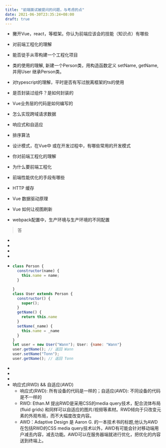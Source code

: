 ```yaml
---
title: "前端面试被提问的问题，与考虑的点"
date: 2021-06-30T23:35:24+08:00
draft: true
---
```

<!--more-->

- 撇开Vue，react，等框架。你认为前端应该会的技能（知识点）有哪些
- 对前端工程化的理解
- 能否徒手从零构建一个工程化项目
- 类的使用的理解, 新建一个Person类，用构造函数定义 setName, getName, 并用User 继承Person类。
- 对typescript的理解，平时是否有写过脱离框架的ts的使用
- 是否封装过组件？是如何封装的
- Vue业务层的代码是如何编写的
- 怎么实现跨域请求数据
- 响应式和自适应

- 排序算法
- 设计模式，在Vue中 或在开发过程中，有哪些常用的开发模式
- 你对前端工程化的理解
- 为什么要前端工程化
- 前端性能优化的手段有哪些
- HTTP 缓存
- Vue 数据驱动原理
- Vue 如何让视图刷新
- webpack配置中，生产环境与生产环境的不同配置

> 答

- 
- 
- 
- 
- ```javascript
  class Person {
    constructor(name) {
      this.name = name;
    }

  }
  class User extends Person {
    constructor() {
      super();
    }
    getName() {
      return this.name
    }
    setName(_name) {
      this.name = _name
    }
  }
  let user = new User("Wann"); User: {name: "Wann"} 
  user.getName(); // 返回 Wann
  user.setName("Tonn");
  user.getName(); // 返回 Tonn
  ```
- 
- 
-
- 响应式(RWD) && 自适应(AWD) 
  - 响应式(RWD): 所有设备的代码是一样的；自适应(AWD): 不同设备的代码是不一样的
  - RWD: Ethan.M 提出RWD是采用CSS的media query技术，配合流体布局(fluid grids) 和同样可以自适应的图片/视频等素材。RWD倾向于只改变元素的外观布局，而不大幅度改变内容。
  - AWD：Adaptive Design 是 Aaron G. 的一本技术书的标题,他认为AWD在包括RWD的CSS media query技术以外，AWD有可能会针对移动端用户减去内容，减去功能。AWD可以在服务器端就进行优化，把优化的内容送到终端上。
